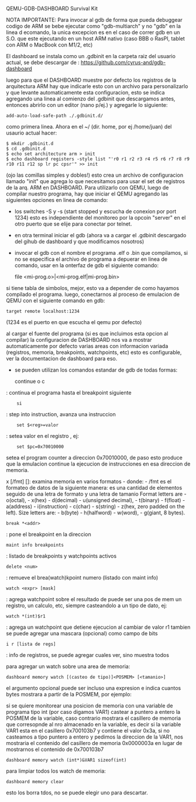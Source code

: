 QEMU-GDB-DASHBOARD Survival Kit

NOTA IMPORTANTE:
	Para invocar al gdb de forma que pueda debuggear codigo de ARM se bebe ejecutar como "gdb-multiarch" y no "gdb" en la linea d ecomando, la unica excepcion es en el caso de correr gdb en un S.O. que este ejecutando en un host ARM nativo (caso BBB o RasPI, tablet con ARM o MacBook con M1/2, etc)

El dashboard se instala como un .gdbinit en la carpeta raiz del usuario actual, se debe
descargar de : https://github.com/cyrus-and/gdb-dashboard

luego para que el DASHBOARD muestre por defecto los registros de la arquitectura ARM hay que indicarle esto con un archivo para personalizarlo y que levante automaticamente esta configuracion, esto se indica agregando una linea al comienzo del .gdbinit que descargamos antes, entonces abrirlo con un editor (nano p/ej.) y agregarle lo siguiente:

	add-auto-load-safe-path ./.gdbinit.d/

como primera linea.
Ahora en el ~/ (dir. home, por ej /home/juan) del usaurio actual hacer:

	$ mkdir .gdbinit.d
	$ cd .gdbinit.d
	$ echo set architecture arm > init
	$ echo dashboard registers -style list "'r0 r1 r2 r3 r4 r5 r6 r7 r8 r9 r10 r11 r12 sp lr pc cpsr'" >> init  

(ojo las comillas simples y dobles!)
esto crea un archivo de configuracion llamado "init" que agrega lo que necesitamos para usar el set de registros de la arq. ARM en DASHBOARD.
Para utilizarlo con QEMU, luego de compilar nuestro programa, hay que iniciar el QEMU agregando las siguientes opciones en linea de comando:

- los switches -S y -s (start stopped y escucha de conexion por port 1234) esto es independiente del monitoreo por la opcoin "server" en el otro puerto que se elije para conectar por telnet.
- en otra terminal iniciar el gdb (ahora va a cargar el .gdbinit descargado del gihub de dashboard y que modificamos nosotros)
- invocar el gdb con el nombre el programa .elf o .bin que compilamos, si no se especifica el archivo de programa a depuerar en linea de comando, usar en la onterfaz de gdb el siguiente comando:

	file <mi-prog.o>|<mi-prog.elf|mi-prog.bin> 

si tiene tabla de simbolos, mejor, esto va a depender de como hayamos compilado el programa.
luego, conectarnos al proceso de emulacion de QEMU con el siguiente comando en gdb:

	target remote localhost:1234 

(1234 es el puerto en que escucha el qemu por defecto)

	
al cargar el fuente del programa (si es que incluimos esta opcion al compilar) la configuracion de DASHBOARD nos va a mostrar automaticamente por defecto varias areas con informacion variada (registros, memoria, breakpoints, watchpoints, etc) esto es configurable, ver la documentacion de dashboard para eso.

- se pueden utilizan los comandos estandar de gdb de todas formas:

	continue o c

: continua el programa hasta el breakpoint siguiente

    	si 

: step into instruction, avanza una instruccion

    	set $<reg>=valor
	
: setea valor en el registro <reg>, ej: 
	
    	set $pc=0x70010000 

setea el program counter a direccion 0x70010000, de paso esto produce que la emulacion continue la ejecucion de instrucciones en esa direccion de memoria.

x [/fmt] [<addr>]: examina memoria en varios formatos
    - donde:
        - /fmt es el formateo de datos de la siguiente manera:
		es una cantidad de elementos seguido de una letra de formato y una letra de tamanio
		Format letters are 
        - o(octal), 
        - x(hex)
        - d(decimal)
        - u(unsigned decimal),
        - t(binary)
        - f(float)
        - a(address)
        - i(instruction)
        - c(char)
        - s(string)
        - z(hex, zero padded on the left).
		Size letters are:
        - b(byte)
        - h(halfword)
        - w(word), 
        - g(giant, 8 bytes).

    break *<addr>

: pone el breakpoint en la direccion <addr>

    maint info breakpoints 

: listado de breakpoints y watchpoints activos

    delete <num>

: remueve el brea(watch)kpoint numero <num> (listado con maint info)

    watch <expr> [mask]

: agrega watchpoint sobre el resultado de <expr> puede ser una pos de mem un registro, un calculo, etc, siempre casteandolo a un tipo de dato, ej:

	watch *(int)$r1

: agrega un watchpoint que detiene ejecucion al cambiar de valor r1 tambien se puede agregar una mascara (opcional) como campo de bits

    i r [lista de regs] 

: info de registros, se puede agregar cuales ver, sino muestra todos

para agregar un watch sobre una area de memoria:

	dashboard memory watch [(casteo de tipo)]<POSMEM> [<tamanio>]

el argumento opcional <tamanio> puede ser incluso una expresion e indica cuantos bytes mostrara a partir de la POSMEM, por ejemplo:

si se quiere monitorear una posicion de memoria con una variable de programa tipo int (por caso digamos VAR1)  castear a puntero a entero la POSMEM de la variable, caso contrario mostrara el casillero de memoria que corresopnde al nro almacenado en la variable, es decir si la variable VAR1 esta en el casillero 0x700103b7 y contiene el valor 0x3a, si no casteamos a tipo puntero a entero y pedimos la direccion de la VAR1, nos mostraria el contenido del casillero de memoria 0x0000003a en lugar de mostrarnos el contenido de 0x700103b7 

	dashboard memory watch (int*)&VAR1 sizeof(int)

para limpiar todos los watch de memoria:

	dashboard memory clear

esto los borra tdos, no se puede elegir uno para descartar.
